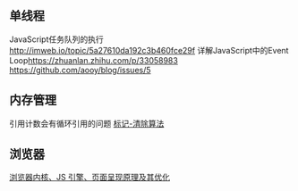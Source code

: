 ## 单线程

JavaScript任务队列的执行
<http://imweb.io/topic/5a27610da192c3b460fce29f>
详解JavaScript中的Event Loop<https://zhuanlan.zhihu.com/p/33058983>
<https://github.com/aooy/blog/issues/5>

## 内存管理

引用计数会有循环引用的问题
[标记-清除算法](https://www.jianshu.com/p/b0f5d21fe031)

## 浏览器

[浏览器内核、JS 引擎、页面呈现原理及其优化](https://www.zybuluo.com/yangfch3/note/671516)
